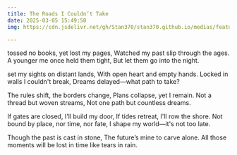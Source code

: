 ```yaml
---
title: The Roads I Couldn’t Take
date: 2025-03-05 15:49:50
img: https://cdn.jsdelivr.net/gh/Stan370/stan370.github.io/medias/featureimages/tears.jpg

---
```


tossed no books, yet lost my pages,
Watched my past slip through the ages.
A younger me once held them tight,
But let them go into the night.

set my sights on distant lands,
With open heart and empty hands.
Locked in walls I couldn't break,
Dreams delayed—what path to take?

The rules shift, the borders change,
Plans collapse, yet I remain.
Not a thread but woven streams,
Not one path but countless dreams.

If gates are closed, I'll build my door,
If tides retreat, I'll row the shore.
Not bound by place, nor time, nor fate,
I shape my world—it's not too late.

Though the past is cast in stone,
The future’s mine to carve alone.
All those moments will be lost in time
like tears in rain. 